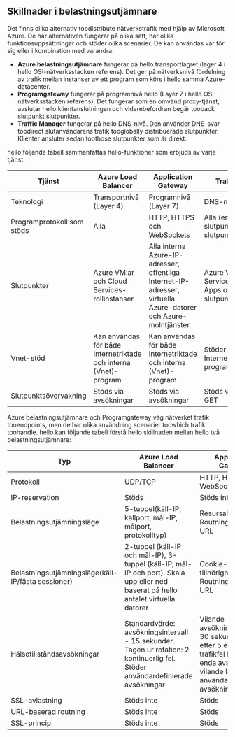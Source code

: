 ## <a name="load-balancer-differences"></a>Skillnader i belastningsutjämnare

Det finns olika alternativ toodistribute nätverkstrafik med hjälp av Microsoft Azure. De här alternativen fungerar på olika sätt, har olika funktionsuppsättningar och stöder olika scenarier. De kan användas var för sig eller i kombination med varandra.

* **Azure belastningsutjämnare** fungerar på hello transportlagret (lager 4 i hello OSI-nätverksstacken referens). Det ger på nätverksnivå fördelning av trafik mellan instanser av ett program som körs i hello samma Azure-datacenter.
* **Programgateway** fungerar på programnivå hello (Layer 7 i hello OSI-nätverksstacken referens). Det fungerar som en omvänd proxy-tjänst, avslutar hello klientanslutningen och vidarebefordran begär tooback slutpunkt slutpunkter.
* **Traffic Manager** fungerar på hello DNS-nivå.  Den använder DNS-svar toodirect slutanvändarens trafik tooglobally distribuerade slutpunkter. Klienter ansluter sedan toothose slutpunkter som är direkt.

hello följande tabell sammanfattas hello-funktioner som erbjuds av varje tjänst:

| Tjänst | Azure Load Balancer | Application Gateway | Traffic Manager |
| --- | --- | --- | --- |
| Teknologi |Transportnivå (Layer 4) |Programnivå (Layer 7) |DNS-nivå |
| Programprotokoll som stöds |Alla |HTTP, HTTPS och WebSockets |Alla (en HTTP-slutpunkt krävs för slutpunktsövervakning) |
| Slutpunkter |Azure VM:ar och Cloud Services-rollinstanser |Alla interna Azure-IP-adresser, offentliga Internet-IP-adresser, virtuella Azure-datorer och Azure-molntjänster |Azure VM:ar, Cloud Services, Azure Web Apps och externa slutpunkter |
| Vnet-stöd |Kan användas för både Internetriktade och interna (Vnet)-program |Kan användas för både Internetriktade och interna (Vnet)-program |Stöder enbart Internetriktade program |
| Slutpunktsövervakning |Stöds via avsökningar |Stöds via avsökningar |Stöds via HTTP/HTTPS GET |

Azure belastningsutjämnare och Programgateway väg nätverket trafik tooendpoints, men de har olika användning scenarier toowhich trafik toohandle. hello kan följande tabell förstå hello skillnaden mellan hello två belastningsutjämnare:

| Typ | Azure Load Balancer | Application Gateway |
| --- | --- | --- |
| Protokoll |UDP/TCP |HTTP, HTTPS och WebSockets |
| IP-reservation |Stöds |Stöds inte |
| Belastningsutjämningsläge |5-tuppel(käll-IP, källport, mål-IP, målport, protokolltyp) |Resursallokering<br>Routning baserat på URL |
| Belastningsutjämningsläge(käll-IP/fästa sessioner) |2-tuppel (käll-IP och mål-IP), 3-tuppel (käll-IP, mål-IP och port). Skala upp eller ned baserat på hello antalet virtuella datorer |Cookie-baserad tillhörighet<br>Routning baserat på URL |
| Hälsotillståndsavsökningar |Standardvärde: avsökningsintervall - 15 sekunder. Tagen ur rotation: 2 kontinuerlig fel. Stöder användardefinierade avsökningar |Vilande avsökningsintervall 30 sekunder. Tas ut efter 5 efterföljande trafikfel live eller ett enda avsökningsfel i vilande läge. Stöder användardefinierade avsökningar |
| SSL-avlastning |Stöds inte |Stöds |
| URL-baserad routning | Stöds inte | Stöds|
| SSL-princip | Stöds inte | Stöds|
